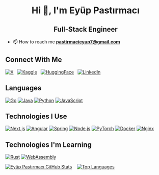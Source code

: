 # <div align="center">**Hi 👋, I'm Eyüp Pastırmacı**</div>
## <div align="center">**Full-Stack Engineer**</div>
- 📫 How to reach me **pastirmacieyup7@gmail.com**
## **Connect With Me**
[![X](https://github.com/user-attachments/assets/f8db442d-f9a4-4485-a923-2e5b0c46a72a)](https://x.com/eyuppastirmaci) &nbsp;
[![Kaggle](https://github.com/user-attachments/assets/da8a4c51-3335-4a58-8863-61d664727c32)](https://kaggle.com/eyppastrmac) &nbsp;
[![HuggingFace](https://github.com/eyuppastirmaci/eyuppastirmaci/assets/60294196/794e27a3-e75e-4d83-8a84-60504d1fdbdc)](https://huggingface.co/eyuppastirmaci) &nbsp;
[![LinkedIn](https://github.com/user-attachments/assets/e1e18398-be61-4b53-9b50-e7fbf783ad14)](https://www.linkedin.com/in/ey%C3%BCp-past%C4%B1rmac%C4%B1-904023365)

## **Languages**
<p>
  
[![Go](https://img.shields.io/badge/Go-00ADD8?style=for-the-badge&logo=go&logoColor=white)](https://go.dev/)
[![Java](https://img.shields.io/badge/Java-ED8B00?style=for-the-badge&logo=openjdk&logoColor=white)](https://www.java.com/en/)
[![Python](https://img.shields.io/badge/Python-14354C?style=for-the-badge&logo=python&logoColor=white)](https://www.python.org/)
[![JavaScript](https://img.shields.io/badge/JavaScript-F7DF1E?style=for-the-badge&logo=javascript&logoColor=black)](https://www.javascript.com/)
</p>

## **Technologies I Use**
<p>
  
[![Next.js](https://img.shields.io/badge/Next-black?style=for-the-badge&logo=next.js&logoColor=white)](https://nextjs.org/)
[![Angular](https://img.shields.io/badge/angular-%23DD0031.svg?style=for-the-badge&logo=angular&logoColor=white)](https://angular.dev/)
[![Spring](https://img.shields.io/badge/spring-%236DB33F.svg?style=for-the-badge&logo=spring&logoColor=white)](https://spring.io/)
[![Node.js](https://img.shields.io/badge/node.js-6DA55F?style=for-the-badge&logo=node.js&logoColor=white)](https://nodejs.org/en/)
[![PyTorch](https://img.shields.io/badge/PyTorch-%23EE4C2C.svg?style=for-the-badge&logo=PyTorch&logoColor=white)](https://pytorch.org/)
[![Docker](https://img.shields.io/badge/Docker-2CA5E0?style=for-the-badge&logo=docker&logoColor=white)](https://www.docker.com/)
[![Nginx](https://img.shields.io/badge/nginx-%23009639.svg?style=for-the-badge&logo=nginx&logoColor=white)](https://www.nginx.com/)
</p>

## **Technologies I'm Learning**
<p>
  
[![Rust](https://img.shields.io/badge/Rust-000000?style=for-the-badge&logo=rust&logoColor=white)](https://www.rust-lang.org/)
[![WebAssembly](https://img.shields.io/badge/WebAssembly-654FF0?style=for-the-badge&logo=WebAssembly&logoColor=white)](https://www.rust-lang.org/what/wasm)
</p>

<p>
  
[![Eyüp Pastırmacı GitHub Stats](https://github-readme-stats.vercel.app/api?username=eyuppastirmaci&show_icons=true&include_all_commits=true&count_private=false&hide_border=false&theme=github_dark&height=165)](https://github.com/eyuppastirmaci)
&nbsp;&nbsp;
[![Top Languages](https://github-readme-stats.vercel.app/api/top-langs/?username=eyuppastirmaci&layout=compact&hide_border=false&theme=github_dark&height=165)](https://github.com/eyuppastirmaci)
</p>
